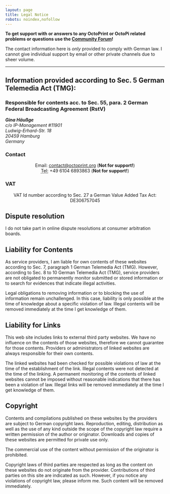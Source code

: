 ```yaml
---
layout: page
title: Legal Notice
robots: noindex,nofollow
---
```


<div class="alert">
    <p><strong>
        To get support with or answers to any OctoPrint or OctoPi related problems or questions use the
        <a href="https://community.octoprint.org" target="_blank">Community Forum</a>!
    </strong></p>
    <p>
        The contact information here is <em>only</em> provided to comply with German law.
        I cannot give individual support by email or other private channels due to sheer volume.
    </p>
</div>

---

## Information provided according to Sec. 5 German Telemedia Act (TMG):

### Responsible for contents acc. to Sec. 55, para. 2 German Federal Broadcasting Agreement (RstV)

<address>
    <strong>Gina Häußge</strong><br>
    c/o IP-Management #11901<br>
    Ludwig-Erhard-Str. 18<br>
    20459 Hamburg<br>
    Germany
</address>

### Contact

<p style="text-align: center">
    Email: <a href="mailto:contact@octoprint.org">contact@octoprint.org</a> (<strong>Not for support!</strong>)<br>
    <abbr title="Telefon">Tel:</abbr> +49 6104 6893863 (<strong>Not for support!</strong>)
</p>

### VAT

<p style="text-align: center">
    VAT Id number according to Sec. 27 a German Value Added Tax Act: DE306757045
</p>

## Dispute resolution

I do not take part in online dispute resolutions at consumer arbitration boards.

## Liability for Contents

As service providers, I am liable for own contents of these websites according to Sec. 7, paragraph 1 German
Telemedia Act (TMG). However, according to Sec. 8 to 10 German Telemedia Act (TMG), service providers are not obligated
to permanently monitor submitted or stored information or to search for evidences that indicate illegal activities.

Legal obligations to removing information or to blocking the use of information remain unchallenged. In this case,
liability is only possible at the time of knowledge about a specific violation of law. Illegal contents will be removed
immediately at the time I get knowledge of them.

## Liability for Links

This web site includes links to external third party websites. We have no influence on the contents of those websites,
therefore we cannot guarantee for those contents. Providers or administrators of linked websites are always responsible
for their own contents.

The linked websites had been checked for possible violations of law at the time of the establishment of the link.
Illegal contents were not detected at the time of the linking. A permanent monitoring of the contents of linked websites
cannot be imposed without reasonable indications that there has been a violation of law. Illegal links will be removed
immediately at the time I get knowledge of them.

## Copyright

Contents and compilations published on these websites by the providers are subject to German copyright laws.
Reproduction, editing, distribution as well as the use of any kind outside the scope of the copyright law require a
written permission of the author or originator. Downloads and copies of these websites are permitted for private use
only.

The commercial use of the content without permission of the originator is prohibited.

Copyright laws of third parties are respected as long as the content on these websites do not originate from the
provider. Contributions of third parties on this site are indicated as such. However, if you notice any violations of
copyright law, please inform me. Such content will be removed immediately.
